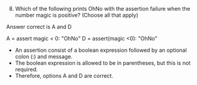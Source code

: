 8. Which of the following prints OhNo with the assertion failure when the number
   magic is positive? (Choose all that apply)

Answer correct is A and D

A = assert magic < 0: "OhNo"
D = assert(magic <0): "OhNo"

- An assertion consist of a boolean expression followed by an optional colon (:) and message.
- The boolean expression is allowed to be in parentheses, but this is not required.
- Therefore, options A and D are correct.